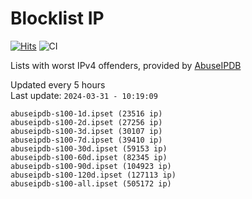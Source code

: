 # Blocklist IP

[![Hits](https://hits.seeyoufarm.com/api/count/incr/badge.svg?url=https%3A%2F%2Fgithub.com%2Fborestad%2Fblocklist-ip%2F&count_bg=%2379C83D&title_bg=%23555555&icon=&icon_color=%23E7E7E7&title=hits&edge_flat=false)](https://hits.seeyoufarm.com)  ![CI](https://img.shields.io/github/workflow/status/borestad/blocklist-ip/CI?style=flat-square)

Lists with worst IPv4 offenders, provided by [AbuseIPDB](https://www.abuseipdb.com/)

<!-- FOOTER-PLACEHOLDER -->
Updated every 5 hours<br>
Last update: `2024-03-31 - 10:19:09`
```
abuseipdb-s100-1d.ipset (23516 ip)
abuseipdb-s100-2d.ipset (27256 ip)
abuseipdb-s100-3d.ipset (30107 ip)
abuseipdb-s100-7d.ipset (39410 ip)
abuseipdb-s100-30d.ipset (59153 ip)
abuseipdb-s100-60d.ipset (82345 ip)
abuseipdb-s100-90d.ipset (104923 ip)
abuseipdb-s100-120d.ipset (127113 ip)
abuseipdb-s100-all.ipset (505172 ip)
```
